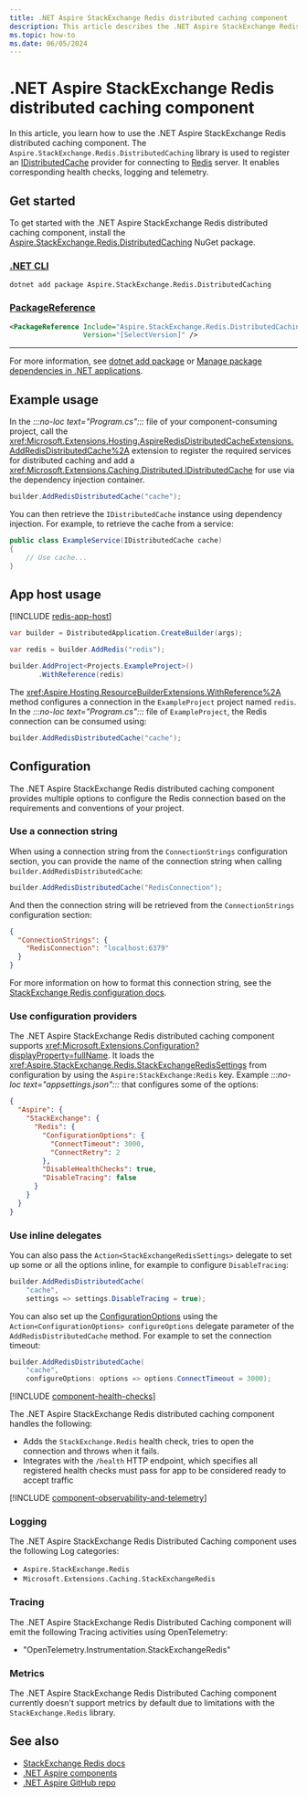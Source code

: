 ```yaml
---
title: .NET Aspire StackExchange Redis distributed caching component
description: This article describes the .NET Aspire StackExchange Redis distributed caching component features and capabilities
ms.topic: how-to
ms.date: 06/05/2024
---
```


# .NET Aspire StackExchange Redis distributed caching component

In this article, you learn how to use the .NET Aspire StackExchange Redis distributed caching component. The `Aspire.StackExchange.Redis.DistributedCaching` library is used to register an [IDistributedCache](https://stackexchange.github.io/StackExchange.Redis/Basics) provider for connecting to [Redis](https://redis.io/) server. It enables corresponding health checks, logging and telemetry.

## Get started

To get started with the .NET Aspire StackExchange Redis distributed caching component, install the [Aspire.StackExchange.Redis.DistributedCaching](https://www.nuget.org/packages/Aspire.StackExchange.Redis.DistributedCaching) NuGet package.

### [.NET CLI](#tab/dotnet-cli)

```dotnetcli
dotnet add package Aspire.StackExchange.Redis.DistributedCaching
```

### [PackageReference](#tab/package-reference)

```xml
<PackageReference Include="Aspire.StackExchange.Redis.DistributedCaching"
                  Version="[SelectVersion]" />
```

---

For more information, see [dotnet add package](/dotnet/core/tools/dotnet-add-package) or [Manage package dependencies in .NET applications](/dotnet/core/tools/dependencies).

## Example usage

In the _:::no-loc text="Program.cs":::_ file of your component-consuming project, call the <xref:Microsoft.Extensions.Hosting.AspireRedisDistributedCacheExtensions.AddRedisDistributedCache%2A> extension to register the required services for distributed caching and add a <xref:Microsoft.Extensions.Caching.Distributed.IDistributedCache> for use via the dependency injection container.

```csharp
builder.AddRedisDistributedCache("cache");
```

You can then retrieve the `IDistributedCache` instance using dependency injection. For example, to retrieve the cache from a service:

```csharp
public class ExampleService(IDistributedCache cache)
{
    // Use cache...
}
```

## App host usage

[!INCLUDE [redis-app-host](includes/redis-app-host.md)]

```csharp
var builder = DistributedApplication.CreateBuilder(args);

var redis = builder.AddRedis("redis");

builder.AddProject<Projects.ExampleProject>()
       .WithReference(redis)
```

The <xref:Aspire.Hosting.ResourceBuilderExtensions.WithReference%2A> method configures a connection in the `ExampleProject` project named `redis`. In the _:::no-loc text="Program.cs":::_ file of `ExampleProject`, the Redis connection can be consumed using:

```csharp
builder.AddRedisDistributedCache("cache");
```

## Configuration

The .NET Aspire StackExchange Redis distributed caching component provides multiple options to configure the Redis connection based on the requirements and conventions of your project.

### Use a connection string

When using a connection string from the `ConnectionStrings` configuration section, you can provide the name of the connection string when calling `builder.AddRedisDistributedCache`:

```csharp
builder.AddRedisDistributedCache("RedisConnection");
```

And then the connection string will be retrieved from the `ConnectionStrings` configuration section:

```json
{
  "ConnectionStrings": {
    "RedisConnection": "localhost:6379"
  }
}
```

For more information on how to format this connection string, see the [StackExchange Redis configuration docs](https://stackexchange.github.io/StackExchange.Redis/Configuration.html#basic-configuration-strings).

### Use configuration providers

The .NET Aspire StackExchange Redis distributed caching component supports <xref:Microsoft.Extensions.Configuration?displayProperty=fullName>. It loads the <xref:Aspire.StackExchange.Redis.StackExchangeRedisSettings> from configuration by using the `Aspire:StackExchange:Redis` key. Example _:::no-loc text="appsettings.json":::_ that configures some of the options:

```json
{
  "Aspire": {
    "StackExchange": {
      "Redis": {
        "ConfigurationOptions": {
          "ConnectTimeout": 3000,
          "ConnectRetry": 2
        },
        "DisableHealthChecks": true,
        "DisableTracing": false
      }
    }
  }
}
```

### Use inline delegates

You can also pass the `Action<StackExchangeRedisSettings>` delegate to set up some or all the options inline, for example to configure `DisableTracing`:

```csharp
builder.AddRedisDistributedCache(
    "cache",
    settings => settings.DisableTracing = true);
```

You can also set up the [ConfigurationOptions](https://stackexchange.github.io/StackExchange.Redis/Configuration.html#configuration-options) using the `Action<ConfigurationOptions> configureOptions` delegate parameter of the `AddRedisDistributedCache` method. For example to set the connection timeout:

```csharp
builder.AddRedisDistributedCache(
    "cache",
    configureOptions: options => options.ConnectTimeout = 3000);
```

[!INCLUDE [component-health-checks](../includes/component-health-checks.md)]

The .NET Aspire StackExchange Redis distributed caching component handles the following:

- Adds the `StackExchange.Redis` health check, tries to open the connection and throws when it fails.
- Integrates with the `/health` HTTP endpoint, which specifies all registered health checks must pass for app to be considered ready to accept traffic

[!INCLUDE [component-observability-and-telemetry](../includes/component-observability-and-telemetry.md)]

### Logging

The .NET Aspire StackExchange Redis Distributed Caching component uses the following Log categories:

- `Aspire.StackExchange.Redis`
- `Microsoft.Extensions.Caching.StackExchangeRedis`

### Tracing

The .NET Aspire StackExchange Redis Distributed Caching component will emit the following Tracing activities using OpenTelemetry:

- "OpenTelemetry.Instrumentation.StackExchangeRedis"

### Metrics

The .NET Aspire StackExchange Redis Distributed Caching component currently doesn't support metrics by default due to limitations with the `StackExchange.Redis` library.

## See also

- [StackExchange Redis docs](https://stackexchange.github.io/StackExchange.Redis/)
- [.NET Aspire components](../fundamentals/components-overview.md)
- [.NET Aspire GitHub repo](https://github.com/dotnet/aspire)
